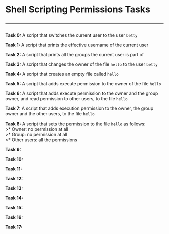# Shell Scripting Permissions Tasks <hr>

**Task 0:** A script that switches the current user to the user `betty`

**Task 1:** A script that prints the effective username of the current user

**Task 2:** A script that prints all the groups the current user is part of

**Task 3:** A script that changes the owner of the file `hello` to the user `betty`

**Task 4:** A script that creates an empty file called `hello`

**Task 5:** A script that adds execute permission to the owner of the file `hello`

**Task 6:** A script that adds execute permission to the owner and the group owner, and read permission to other users, to the file `hello`

**Task 7:** A script that adds execution permission to the owner, the group owner and the other users, to the file `hello`

**Task 8:** A script that sets the permission to the file `hello` as follows: <br>
               >* Owner: no permission at all <br>
               >* Group: no permission at all <br>
               >* Other users: all the permissions <br>

**Task 9:**

**Task 10:**

**Task 11:**

**Task 12:**

**Task 13:**

**Task 14:**

**Task 15:**

**Task 16:**

**Task 17:**

